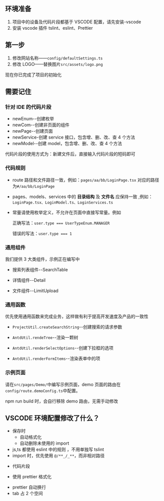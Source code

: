 ## 环境准备

1. 项目中的设备及代码片段都基于 VSCODE 配置，请先安装-vscode
1. 安装 vscode 插件 tslint、eslint、Prettier

## 第一步

1. 修改网站名称——`config/defaultSettings.ts`
1. 修改 LOGO——替换图片`src/assets/logo.png`

现在你已完成了项目的初始化

## 需要记住

### 针对 IDE 的代码片段

- newEnum--创建枚举
- newCom--创建非页面的组件
- newPage--创建页面
- newService-创建 service 接口，包含增、删、改、查 4 个方法
- newModel--创建 model，包含增、删、改、查 4 个方法

代码片段的使用方式为：新建文件后，直接输入代码片段的短码即可

### 代码规则

- route 路径和文件路径一致，例如：`pages/aa/bb/LoginPage.tsx` 对应的路径为`#/aa/bb/LoginPage`

- pages、models、services 中的 **目录结构** 及 **文件名** 应保持一致 ,例如：`LoginPage.tsx、LoginModel.ts、LoginServices.ts`

* 常量请使用枚举定义，不允许在页面中直接写常量。例如

  正确写法：`user.type === UserTypeEnum.MANAGER`

  错误的写法：`user.type === 1`

### 通用组件

我们提供 3 大类组件，示例正在编写中

- 搜索列表组件--SearchTable

* 详情组件--Detail

- 文件组件--LimitUpload

### 通用函数

优先使用通用函数来完成业务，这样做有利于提高开发速度及产品的一致性

- `ProjectUtil.createSearchString`--创建搜索的请求参数

* `AntdUtil.rendeTree`--渲染一颗树

- `AntdUtil.renderSelectOptions`--创建下拉框的选项

- `AntdUtil.renderFormItems`--渲染表单中的项

### 示例页面

请在`src/pages/Demo/`中编写示例页面，demo 页面的路由在`config/route.demoConfig.ts`中配置。

npm run build 时，会自行移除 demo 路由，无需手动修改

## VSCODE 环境配置修改了什么？

- 保存时
  - 自动格式化
  - 自动删除未使用的 import
- js,ts 都使用 eslint 中的规则 ，不用单独写 tslint
- import 时，优先使用 `@/**_/_**`，而非相对路径

* 代码片段

- 使用 prettier 格式化

* prettier 自动换行
* tab 占 2 个空间
